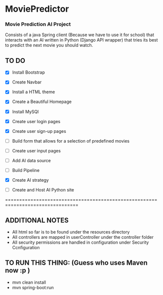 # MoviePredictor
### Movie Prediction AI Project

Consists of a java Spring client (Because we have to use it for school) that interacts with an AI written in Python (Django API wrapper) that tries its best to predict the next movie you should watch.


## TO DO

- [x] Install Bootstrap
- [x] Create Navbar
- [x] Install a HTML theme
- [x] Create a Beautiful Homepage
- [x] Install MySQl
- [x] Create user login pages
- [x] Create user sign-up pages
- [ ] Build form that allows for a selection of predefined movies
- [ ] Create user input pages
- [ ] Add AI data source
- [ ] Build Pipeline
- [x] Create AI strategy
- [ ] Create and Host AI Python site


================================================================================
## ADDITIONAL NOTES

- All html so far is to be found under the resources directory
- All controllers are mapped in userController under the controller folder
- All security permissions are handled in configuration under Security Ccnfiguration


## TO RUN THIS THING: (Guess who uses Maven now :p )

- mvn clean install
- mvn spring-boot:run
